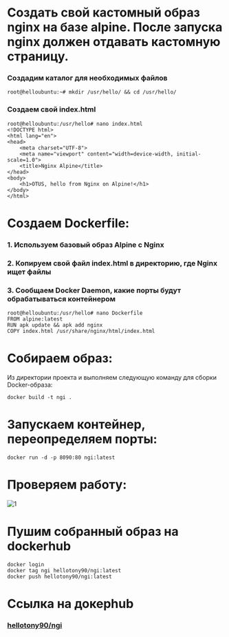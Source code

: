 # Создать свой кастомный образ nginx на базе alpine. После запуска nginx должен отдавать кастомную страницу.
### Создадим каталог для необходимых файлов
```
root@helloubuntu:~# mkdir /usr/hello/ && cd /usr/hello/
```
### Создаем свой index.html
```
root@helloubuntu:/usr/hello# nano index.html
<!DOCTYPE html>
<html lang="en">
<head>
    <meta charset="UTF-8">
    <meta name="viewport" content="width=device-width, initial-scale=1.0">
    <title>Nginx Alpine</title>
</head>
<body>
    <h1>OTUS, hello from Nginx on Alpine!</h1>
</body>
</html>
```
# Создаем Dockerfile:
### 1. Используем базовый образ Alpine с Nginx
### 2. Копируем свой файл index.html в директорию, где Nginx ищет файлы
### 3. Cообщаем Docker Daemon, какие порты будут обрабатываться контейнером
```
root@helloubuntu:/usr/hello# nano Dockerfile
FROM alpine:latest
RUN apk update && apk add nginx
COPY index.html /usr/share/nginx/html/index.html
```
# Собираем образ:
Из директории проекта и выполняем следующую команду для сборки Docker-образа:
```
docker build -t ngi .
```
# Запускаем контейнер, переопределяем порты:
```
docker run -d -p 8090:80 ngi:latest
```
# Проверяем работу:
![1](screen/1.png)
# Пушим собранный образ на dockerhub
```
docker login
docker tag ngi hellotony90/ngi:latest
docker push hellotony90/ngi:latest
```
# Ссылка на докерhub
### [hellotony90/ngi](https://hub.docker.com/repository/docker/hellotony90/ngi)
